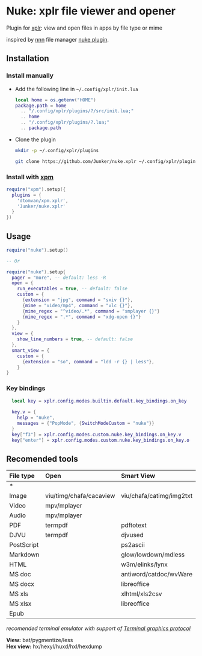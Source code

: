 # Nuke: xplr file viewer and opener

Plugin for [xplr](https://github.com/sayanarijit/xplr): view and open files in apps by file type or mime

inspired by [nnn](https://github.com/jarun/nnn) file manager [nuke plugin](https://github.com/jarun/nnn/blob/master/plugins/nuke).

## Installation

### Install manually

- Add the following line in `~/.config/xplr/init.lua`

  ```lua
  local home = os.getenv("HOME")
  package.path = home
    .. "/.config/xplr/plugins/?/src/init.lua;"
    .. home
    .. "/.config/xplr/plugins/?.lua;"
    .. package.path
  ```

- Clone the plugin

  ```bash
  mkdir -p ~/.config/xplr/plugins

  git clone https://github.com/Junker/nuke.xplr ~/.config/xplr/plugins/nuke
  ```
  
### Install with [xpm](https://github.com/dtomvan/xpm.xplr)

```lua
require("xpm").setup({
  plugins = {
    'dtomvan/xpm.xplr',
    'Junker/nuke.xplr'
  }
})
```

## Usage
  
```lua
require("nuke").setup()

-- Or

require("nuke").setup{
  pager = "more", -- default: less -R
  open = {
    run_executables = true, -- default: false
    custom = {
      {extension = "jpg", command = "sxiv {}"},
      {mime = "video/mp4", command = "vlc {}"},
      {mime_regex = "^video/.*", command = "smplayer {}"}
      {mime_regex = ".*", command = "xdg-open {}"}
    }
  },
  view = {
    show_line_numbers = true, -- default: false
  },
  smart_view = {
    custom = {
      {extension = "so", command = "ldd -r {} | less"},
    }
}
```

### Key bindings

```lua
  local key = xplr.config.modes.builtin.default.key_bindings.on_key
  
  key.v = {
    help = "nuke",
    messages = {"PopMode", {SwitchModeCustom = "nuke"}}
  }
  key["f3"] = xplr.config.modes.custom.nuke.key_bindings.on_key.v
  key["enter"] = xplr.config.modes.custom.nuke.key_bindings.on_key.o
```

## Recomended tools

| File type  | Open                    | Smart View               | Info view         |
|:-----------|:------------------------|:-------------------------|:------------------|
| *          |                         |                          | exiftool/file     |
| Image      | viu/timg/chafa/cacaview | viu/chafa/catimg/img2txt | mediainfo         |
| Video      | mpv/mplayer             |                          | mediainfo/mplayer |
| Audio      | mpv/mplayer             |                          | mediainfo/mplayer |
| PDF        | termpdf                 | pdftotext                | exiftool          |
| DJVU       | termpdf                 | djvused                  | exiftool          |
| PostScript |                         | ps2ascii                 | exiftool          |
| Markdown   |                         | glow/lowdown/mdless      |                   |
| HTML       |                         | w3m/elinks/lynx          |                   |
| MS doc     |                         | antiword/catdoc/wvWare   |                   |
| MS docx    |                         | libreoffice              |                   |
| MS xls     |                         | xlhtml/xls2csv           |                   |
| MS xlsx    |                         | libreoffice              |                   |
| Epub       |                         |                          | einfo             |

*recomended terminal emulator with support of [Terminal graphics protocol](https://sw.kovidgoyal.net/kitty/graphics-protocol/)*

**View:** bat/pygmentize/less \
**Hex view:** hx/hexyl/huxd/hxl/hexdump
